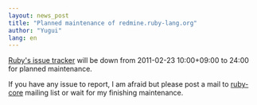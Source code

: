```yaml
---
layout: news_post
title: "Planned maintenance of redmine.ruby-lang.org"
author: "Yugui"
lang: en
---
```


[Ruby\'s issue tracker][1] will be down from 2011-02-23 10:00+09:00 to
24:00 for planned maintenance.

If you have any issue to report, I am afraid but please post a mail to
[ruby-core](mailto:ruby-core@ruby-lang.org) mailing list or wait for
my finishing maintenance.



[1]: https://bugs.ruby-lang.org
